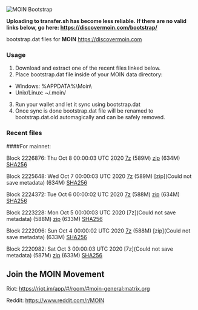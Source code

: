 ![MOIN Bootstrap](https://i.imgur.com/KjM1jMp.jpg)

**Uploading to transfer.sh has become less reliable.**
**If there are no valid links below, go here: https://discovermoin.com/bootstrap/**

bootstrap.dat files for **MOIN** https://discovermoin.com

### Usage

1. Download and extract one of the recent files linked below.
2. Place bootstrap.dat file inside of your MOIN data directory:
 - Windows: %APPDATA%\Moin\
 - Unix/Linux: ~/.moin/
3. Run your wallet and let it sync using bootstrap.dat
4. Once sync is done bootstrap.dat file will be renamed to bootstrap.dat.old automagically and can be safely removed.


### Recent files

####For mainnet:

Block 2226876: Thu Oct  8 00:00:03 UTC 2020 [7z]() (589M) [zip]() (634M) [SHA256]()

Block 2225648: Wed Oct  7 00:00:03 UTC 2020 [7z]() (589M) [zip](Could not save metadata) (634M) [SHA256]()

Block 2224372: Tue Oct  6 00:00:02 UTC 2020 [7z]() (588M) [zip]() (634M) [SHA256]()

Block 2223228: Mon Oct  5 00:00:03 UTC 2020 [7z](Could not save metadata) (588M) [zip]() (633M) [SHA256]()

Block 2222096: Sun Oct  4 00:00:02 UTC 2020 [7z]() (588M) [zip](Could not save metadata) (633M) [SHA256](https://transfer.sh/13iCIl/sha256.txt)

Block 2220982: Sat Oct  3 00:00:03 UTC 2020 [7z](Could not save metadata) (587M) [zip]() (633M) [SHA256]()

## Join the MOIN Movement

Riot: https://riot.im/app/#/room/#moin-general:matrix.org

Reddit: https://www.reddit.com/r/MOIN
